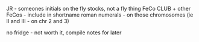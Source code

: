 JR - someones initials on the fly stocks, not a fly thing
FeCo CLUB + other FeCos - include in shortname
roman numerals - on those chromosomes (ie II and III - on chr 2 and 3)

no fridge - not worth it, compile notes for later
